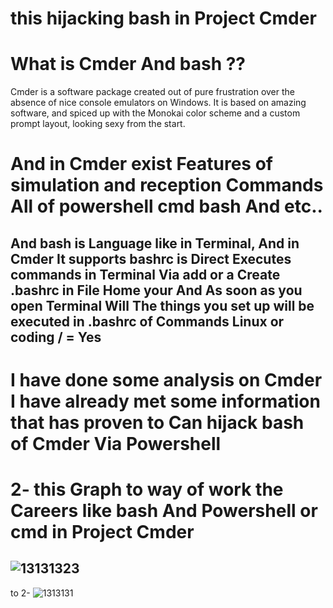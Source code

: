 # this hijacking bash in Project Cmder
# What is Cmder And bash ??
Cmder is a software package created out of pure frustration over the absence of nice console emulators on Windows. 
It is based on amazing software, and spiced up with the Monokai color scheme and a custom prompt layout, looking sexy from
the start.
# And in Cmder exist Features of simulation and reception Commands All of powershell cmd bash And etc..
And bash is Language like in Terminal, And in Cmder It supports bashrc is Direct Executes commands
 in Terminal Via add or a Create .bashrc in File Home your And As soon as you open Terminal Will The things you set up will be 
 executed in .bashrc of Commands Linux or coding / = Yes
 --------------------------
 # I have done some analysis on Cmder I have already met some information that has proven to Can hijack bash of Cmder Via Powershell 
# 2- this Graph to way of work the Careers like bash And Powershell or cmd in Project Cmder
![13131323](https://user-images.githubusercontent.com/25440152/32746851-a0e5440a-c8bf-11e7-8029-fbb66378c56a.PNG)
---------------------------------------------------------------------------------
to 2-
![1313131](https://user-images.githubusercontent.com/25440152/32746675-08be4a14-c8bf-11e7-92bb-3eff3297012f.PNG)
 
